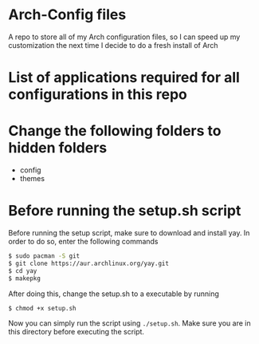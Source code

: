 # Arch-Config files
A repo to store all of my Arch configuration files, so I can speed up my customization the next time I decide to do a fresh install of Arch

# List of applications required for all configurations in this repo

# Change the following folders to hidden folders
- config
- themes

# Before running the setup.sh script

Before running the setup script, make sure to download and install yay. In order to do so, enter the following commands
```BASH
$ sudo pacman -S git
$ git clone https://aur.archlinux.org/yay.git
$ cd yay
$ makepkg
```

After doing this, change the setup.sh to a executable by running 
```BASH
$ chmod +x setup.sh
```

Now you can simply run the script using `./setup.sh`. Make sure you are in this directory before executing the script.